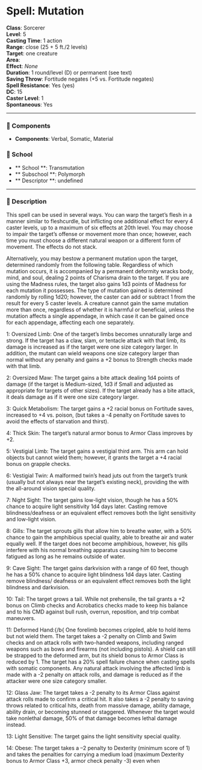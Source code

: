 
# Spell: Mutation
**Class**: Sorcerer  
**Level**: 5  
**Casting Time**: 1 action  
**Range**: close (25 + 5 ft./2 levels)  
**Target**: one creature  
**Area**:   
**Effect**: _None_  
**Duration**: 1 round/level (D) or permanent (see text)  
**Saving Throw**: Fortitude negates (+5 vs. Fortitude negates)  
**Spell Resistance**: Yes (yes)  
**DC**: 15  
**Caster Level**: 1  
**Spontaneous**: Yes

---

### 🔮 Components
- **Components**: Verbal, Somatic, Material

### 🏫 School
- ** School **: Transmutation
- ** Subschool **: Polymorph
- ** Descriptor **: undefined
---

### 📜 Description
This spell can be used in several ways. You can warp the target’s flesh in a manner similar to fleshcurdle, but inflicting one additional effect for every 4 caster levels, up to a maximum of six effects at 20th level. You may choose to impair the target’s offense or movement more than once; however, each time you must choose a different natural weapon or a different form of movement. The effects do not stack.

Alternatively, you may bestow a permanent mutation upon the target, determined randomly from the following table. Regardless of which mutation occurs, it is accompanied by a permanent deformity wracks body, mind, and soul, dealing 2 points of Charisma drain to the target. If you are using the Madness rules, the target also gains 1d3 points of Madness for each mutation it possesses. The type of mutation gained is determined randomly by rolling 1d20; however, the caster can add or subtract 1 from the result for every 5 caster levels. A creature cannot gain the same mutation more than once, regardless of whether it is harmful or beneficial, unless the mutation affects a single appendage, in which case it can be gained once for each appendage, affecting each one separately.

1: Oversized Limb: One of the target’s limbs becomes unnaturally large and strong. If the target has a claw, slam, or tentacle attack with that limb, its damage is increased as if the target were one size category larger. In addition, the mutant can wield weapons one size category larger than normal without any penalty and gains a +2 bonus to Strength checks made with that limb.

2: Oversized Maw: The target gains a bite attack dealing 1d4 points of damage (if the target is Medium-sized, 1d3 if Small and adjusted as appropriate for targets of other sizes). If the target already has a bite attack, it deals damage as if it were one size category larger.

3: Quick Metabolism: The target gains a +2 racial bonus on Fortitude saves, increased to +4 vs. poison, (but takes a -4 penalty on Fortitude saves to avoid the effects of starvation and thirst).

4: Thick Skin: The target’s natural armor bonus to Armor Class improves by +2.

5: Vestigial Limb: The target gains a vestigial third arm. This arm can hold objects but cannot wield them; however, it grants the target a +4 racial bonus on grapple checks.

6: Vestigial Twin: A malformed twin’s head juts out from the target’s trunk (usually but not always near the target’s existing neck), providing the with the all-around vision special quality.

7: Night Sight: The target gains low-light vision, though he has a 50% chance to acquire light sensitivity 1d4 days later. Casting remove blindness/deafness or an equivalent effect removes both the light sensitivity and low-light vision.

8: Gills: The target sprouts gills that allow him to breathe water, with a 50% chance to gain the amphibious special quality, able to breathe air and water equally well. If the target does not become amphibious, however, his gills interfere with his normal breathing apparatus causing him to become fatigued as long as he remains outside of water.

9: Cave Sight: The target gains darkvision with a range of 60 feet, though he has a 50% chance to acquire light blindness 1d4 days later. Casting remove blindness/ deafness or an equivalent effect removes both the light blindness and darkvision.

10: Tail: The target grows a tail. While not prehensile, the tail grants a +2 bonus on Climb checks and Acrobatics checks made to keep his balance and to his CMD against bull rush, overrun, reposition, and trip combat maneuvers.

11: Deformed Hand:{/b{ One forelimb becomes crippled, able to hold items but not wield them. The target takes a -2 penalty on Climb and Swim checks and on attack rolls with two-handed weapons, including ranged weapons such as bows and firearms (not including pistols). A shield can still be strapped to the deformed arm, but its shield bonus to Armor Class is reduced by 1. The target has a 20% spell failure chance when casting spells with somatic components. Any natural attack involving the affected limb is made with a -2 penalty on attack rolls, and damage is reduced as if the attacker were one size category smaller.

12: Glass Jaw: The target takes a -2 penalty to its Armor Class against attack rolls made to confirm a critical hit. It also takes a -2 penalty to saving throws related to critical hits, death from massive damage, ability damage, ability drain, or becoming stunned or staggered. Whenever the target would take nonlethal damage, 50% of that damage becomes lethal damage instead.

13: Light Sensitive: The target gains the light sensitivity special quality.

14: Obese: The target takes a –2 penalty to Dexterity (minimum score of 1) and takes the penalties for carrying a medium load (maximum Dexterity bonus to Armor Class +3, armor check penalty -3) even when 
